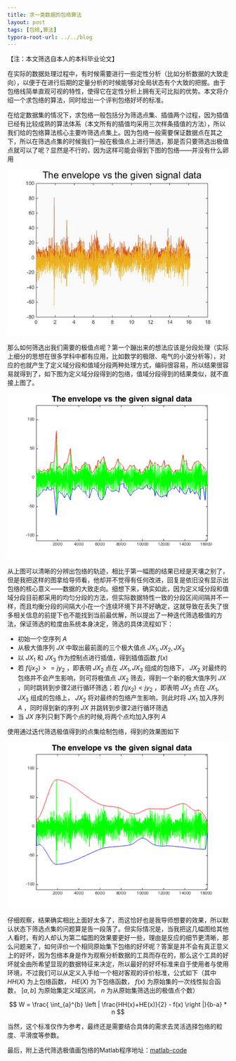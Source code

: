 ```yaml
---
title: 求一类数据的包络算法
layout: post
tags: [包络,算法]
typora-root-url: ../../blog
---
```


【注：本文筛选自本人的本科毕业论文】

在实际的数据处理过程中，有时候需要进行一些定性分析（比如分析数据的大致走向），以便于在进行后期的定量分析的时候能够对全局状态有个大致的把握。由于包络线简单直观可视的特性，使得它在定性分析上拥有无可比拟的优势。本文将介绍一个求包络的算法，同时给出一个评判包络好坏的标准。

在给定数据集的情况下，求包络一般包括分为筛选点集、插值两个过程，因为插值已经有比较成熟的算法体系（本文所有的插值均采用三次样条插值的方法），所以我们给的包络算法核心主要咋筛选点集上。因为包络一般需要保证数据点在其之下，所以在筛选点集的时候我们一般在极值点上进行筛选，那是否只要筛选出极值点就可以了呢？显然是不行的，因为这样可能会得到下图的包络——并没有什么卵用

![](/media/img/Envelope_algorithm_01.jpg)

那么如何筛选出我们需要的极值点呢？第一个蹦出来的想法应该是分段处理（实际上细分的思想在很多学科中都有应用，比如数学的极限、电气的小波分析等），对应的也就产生了定义域分段和值域分段两种处理方式，编码很容易，所以结果很容易就得到了，如下图为定义域分段得到的包络，值域分段得到的结果类似，就不直接上图了。

![](/media/img/Envelope_algorithm_02.png)

从上图可以清晰的分辨出包络的轨迹，相比于第一幅图的结果已经是天壤之别了，但是我把这样的图拿给导师看，他却并不觉得有任何改进，回复是依旧没有显示出包络的核心意义——数据的大致走向。细想下来，确实如此，因为定义域分段和值域分段目前都采用的均匀分段的方法，但实际数据特性一致的分段区间间隔并不一样，而且均衡分段的间隔大小在一个连续环境下并不好确定，这就导致在丢失了很多相关信息的前提下也不能找到当前最优解，所以提出了一种迭代筛选极值的方法，保证筛选的粒度由系统本身决定，筛选的具体流程如下：

* 初始一个空序列 $A$
* 从极大值序列 $JX$ 中取出最前面的三个极大值点 $JX_1, JX_2, JX_3$
* 以 $JX_1$ 和 $JX_3$ 作为控制点进行插值，得到插值函数 $f(x)$
* 若 $f(jx_2)>=jy_2$ ，即表明 $JX_2$ 点在 $JX_1, JX_3$ 组成的包络下， $JX_2$ 对最终的包络并不会产生影响，则可将极值点 $JX_2$ 筛去，得到一个新的极大值序列 $JX$ ，同时跳转到步骤2进行循环筛选；若 $f(jx_2)<jy_2$ ，即表明 $JX_2$ 点在 $JX_1, JX_3$ 组成的包络上， $JX_2$ 将对最终的包络产生影响，则此时将 $JX_1$ 加入序列 $A$ ，同时得到新的序列 $JX$ 并跳转到步骤2进行循环筛选
* 当 $JX$ 序列只剩下两个点的时候,将两个点均加入序列 $A$

使用通过迭代筛选极值得到的点集绘制包络，得到的效果图如下

![](/media/img/Envelope_algorithm_03.png)

仔细观察，结果确实相比上面好太多了，而这恰好也是我导师想要的效果，所以默认状态下筛选点集的问题算是告一段落了。但实际情况是，当我把这几幅图给其他人看时，有的人却认为第二幅图的效果要更好一些，理由是反应的细节更清晰，那么问题来了，如何评价一个相同原始集下包络的好坏呢？答案是并不会有真正意义上的好坏，因为包络本身是作为观察分析数据的工具而存在的，那么这个工具的好坏就全由所希望显现的数据特征来决定，所以最好的好坏标准来自于使用者与使用环境，不过我们可以从定义入手给一个相对客观的评价标准，公式如下（其中 $HH(X)$ 为上包络函数， $HE(X)$ 为下包络函数， $f(x)$ 为原始集的一次线性拟合函数， $[a,b]$ 为原始集定义域区间， $n$ 为从原始集筛选出的极值点个数）

$$ W = \frac{ \int_{a}^{b} \left | \frac{HH(x)+HE(x)}{2} - f(x) \right |}{b-a} * n $$

当然，这个标准仅作为参考，最终还是需要结合具体的需求去灵活选择包络的粒度、平滑度等参数。

最后，附上迭代筛选极值画包络的Matlab程序地址：[matlab-code](https://github.com/AImager/blog/blob/master/media/share/2015/envelope/)
